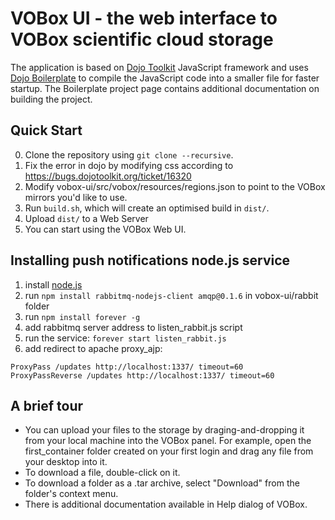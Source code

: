 VOBox UI - the web interface to VOBox scientific cloud storage
==============================================================

The application is based on [Dojo Toolkit](http://dojotoolkit.org) JavaScript framework
and uses [Dojo Boilerplate](https://github.com/csnover/dojo-boilerplate) to compile the JavaScript code into
a smaller file for faster startup. The Boilerplate project page contains additional documentation on building the project.

Quick Start
-----------

0. Clone the repository using `git clone --recursive`.
1. Fix the error in dojo by modifying css according to https://bugs.dojotoolkit.org/ticket/16320
2. Modify vobox-ui/src/vobox/resources/regions.json to point to the VOBox mirrors you'd like to use.
3. Run `build.sh`, which will create an optimised build in `dist/`.
4. Upload `dist/` to a Web Server
5. You can start using the VOBox Web UI.

Installing push notifications node.js service
---------------------------------------------

1. install [node.js](http://nodejs.org/)
2. run `npm install rabbitmq-nodejs-client amqp@0.1.6` in vobox-ui/rabbit folder
3. run `npm install forever -g`
4. add rabbitmq server address to listen_rabbit.js script 
5. run the service: `forever start listen_rabbit.js`
6. add redirect to apache proxy_ajp:

```
ProxyPass /updates http://localhost:1337/ timeout=60
ProxyPassReverse /updates http://localhost:1337/ timeout=60
```

A brief tour
------------

* You can upload your files to the storage by draging-and-dropping it from your local machine into the VOBox panel.
  For example, open the first_container folder created on your first login and drag any file from your desktop into it.
* To download a file, double-click on it.
* To download a folder as a .tar archive, select "Download" from the folder's context menu.
* There is additional documentation available in Help dialog of VOBox.

